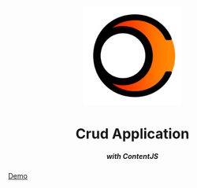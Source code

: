 <div align="center">
<img width="200px" src="https://github.com/HasanHuseyinDemir/Crud-Application-with-ContentJS/blob/master/contentjs.png"/>
</div>
<h1 align="center">Crud Application</h1>
<h5 align="center">with ContentJS</h5>

[Demo](https://hasanhuseyindemir.github.io/Crud-Application-with-ContentJS/)

